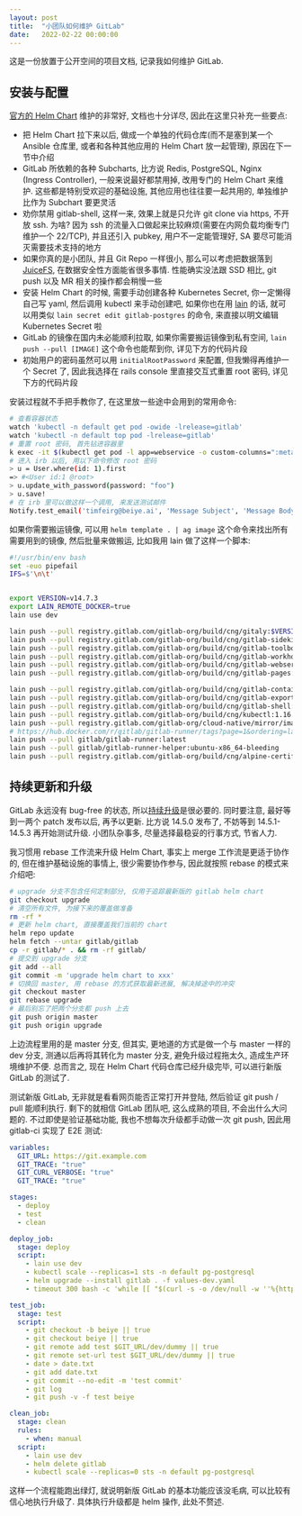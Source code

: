 ```yaml
---
layout: post
title:  "小团队如何维护 GitLab"
date:   2022-02-22 00:00:00
---
```


这是一份放置于公开空间的项目文档, 记录我如何维护 GitLab.

## 安装与配置

[官方的 Helm Chart](https://docs.gitlab.com/charts/) 维护的非常好, 文档也十分详尽, 因此在这里只补充一些要点:

* 把 Helm Chart 拉下来以后, 做成一个单独的代码仓库(而不是塞到某一个 Ansible 仓库里, 或者和各种其他应用的 Helm Chart 放一起管理), 原因在下一节中介绍
* GitLab 所依赖的各种 Subcharts, 比方说 Redis, PostgreSQL, Nginx (Ingress Controller), 一般来说最好都禁用掉, 改用专门的 Helm Chart 来维护. 这些都是特别受欢迎的基础设施, 其他应用也往往要一起共用的, 单独维护比作为 Subchart 要更灵活
* 劝你禁用 gitlab-shell, 这样一来, 效果上就是只允许 git clone via https, 不开放 ssh. 为啥? 因为 ssh 的流量入口做起来比较麻烦(需要在内网负载均衡专门维护一个 22/TCP), 并且还引入 pubkey, 用户不一定能管理好, SA 要尽可能消灭需要技术支持的地方
* 如果你真的是小团队, 并且 Git Repo 一样很小, 那么可以考虑把数据落到 [JuiceFS](https://www.juicefs.com/), 在数据安全性方面能省很多事情. 性能确实没法跟 SSD 相比, git push 以及 MR 相关的操作都会稍慢一些
* 安装 Helm Chart 的时候, 需要手动创建各种 Kubernetes Secret, 你一定懒得自己写 yaml, 然后调用 kubectl 来手动创建吧, 如果你也在用 [lain](https://github.com/timfeirg/lain-cli) 的话, 就可以用类似 `lain secret edit gitlab-postgres` 的命令, 来直接以明文编辑 Kubernetes Secret 啦
* GitLab 的镜像在国内未必能顺利拉取, 如果你需要搬运镜像到私有空间, `lain push --pull [IMAGE]` 这个命令也能帮到你, 详见下方的代码片段
* 初始用户的密码虽然可以用 `initialRootPassword` 来配置, 但我懒得再维护一个 Secret 了, 因此我选择在 rails console 里直接交互式重置 root 密码, 详见下方的代码片段

安装过程就不手把手教你了, 在这里放一些途中会用到的常用命令:

```bash
# 查看容器状态
watch 'kubectl -n default get pod -owide -lrelease=gitlab'
watch 'kubectl -n default top pod -lrelease=gitlab'
# 重置 root 密码, 首先钻进容器里
k exec -it $(kubectl get pod -l app=webservice -o custom-columns=":metadata.name") -- /srv/gitlab/bin/rails dbconsole
# 进入 irb 以后, 用以下命令修改 root 密码
> u = User.where(id: 1).first
=> #<User id:1 @root>
> u.update_with_password(password: "foo")
> u.save!
# 在 irb 里可以做这样一个调用, 来发送测试邮件
Notify.test_email('timfeirg@beiye.ai', 'Message Subject', 'Message Body').deliver_now
```

如果你需要搬运镜像, 可以用 `helm template . | ag image` 这个命令来找出所有需要用到的镜像, 然后批量来做搬运, 比如我用 lain 做了这样一个脚本:

```bash
#!/usr/bin/env bash
set -euo pipefail
IFS=$'\n\t'


export VERSION=v14.7.3
export LAIN_REMOTE_DOCKER=true
lain use dev

lain push --pull registry.gitlab.com/gitlab-org/build/cng/gitaly:$VERSION
lain push --pull registry.gitlab.com/gitlab-org/build/cng/gitlab-sidekiq-ce:$VERSION
lain push --pull registry.gitlab.com/gitlab-org/build/cng/gitlab-toolbox-ce:$VERSION
lain push --pull registry.gitlab.com/gitlab-org/build/cng/gitlab-workhorse-ce:$VERSION
lain push --pull registry.gitlab.com/gitlab-org/build/cng/gitlab-webservice-ce:$VERSION
lain push --pull registry.gitlab.com/gitlab-org/build/cng/gitlab-pages:v1.48.0

lain push --pull registry.gitlab.com/gitlab-org/build/cng/gitlab-container-registry:v3.9.0-gitlab
lain push --pull registry.gitlab.com/gitlab-org/build/cng/gitlab-exporter:11.2.0
lain push --pull registry.gitlab.com/gitlab-org/build/cng/gitlab-shell:v13.19.1
lain push --pull registry.gitlab.com/gitlab-org/build/cng/kubectl:1.16.15
lain push --pull registry.gitlab.com/gitlab-org/cloud-native/mirror/images/busybox:latest
# https://hub.docker.com/r/gitlab/gitlab-runner/tags?page=1&ordering=last_updated
lain push --pull gitlab/gitlab-runner:latest
lain push --pull gitlab/gitlab-runner-helper:ubuntu-x86_64-bleeding
lain push --pull registry.gitlab.com/gitlab-org/build/cng/alpine-certificates:20191127-r2
```

## 持续更新和升级

GitLab 永远没有 bug-free 的状态, 所以[持续升级](https://gitlab.com/gitlab-org/gitlab/-/releases)是很必要的. 同时要注意, 最好等到一两个 patch 发布以后, 再予以更新. 比方说 14.5.0 发布了, 不妨等到 14.5.1-14.5.3 再开始测试升级. 小团队杂事多, 尽量选择最稳妥的行事方式, 节省人力.

我习惯用 rebase 工作流来升级 Helm Chart, 事实上 merge 工作流是更适于协作的, 但在维护基础设施的事情上, 很少需要协作参与, 因此就按照 rebase 的模式来介绍吧:

```bash
# upgrade 分支不包含任何定制部分, 仅用于追踪最新版的 gitlab helm chart
git checkout upgrade
# 清空所有文件, 为接下来的覆盖做准备
rm -rf *
# 更新 helm chart, 直接覆盖我们当前的 chart
helm repo update
helm fetch --untar gitlab/gitlab
cp -r gitlab/* . && rm -rf gitlab/
# 提交到 upgrade 分支
git add --all
git commit -m 'upgrade helm chart to xxx'
# 切换回 master, 用 rebase 的方式获取最新进展, 解决掉途中的冲突
git checkout master
git rebase upgrade
# 最后别忘了把两个分支都 push 上去
git push origin master
git push origin upgrade
```

上边流程里用的是 master 分支, 但其实, 更地道的方式是做一个与 master 一样的 dev 分支, 测通以后再将其转化为 master 分支, 避免升级过程拖太久, 造成生产环境维护不便. 总而言之, 现在 Helm Chart 代码仓库已经升级完毕, 可以进行新版 GitLab 的测试了.

测试新版 GitLab, 无非就是看看网页能否正常打开并登陆, 然后验证 git push / pull 能顺利执行. 剩下的就相信 GitLab 团队吧, 这么成熟的项目, 不会出什么大问题的. 不过即使是验证基础功能, 我也不想每次升级都手动做一次 git push, 因此用 gitlab-ci 实现了 E2E 测试:

```yaml
variables:
  GIT_URL: https://git.example.com
  GIT_TRACE: "true"
  GIT_CURL_VERBOSE: "true"
  GIT_TRACE: "true"

stages:
  - deploy
  - test
  - clean

deploy_job:
  stage: deploy
  script:
    - lain use dev
    - kubectl scale --replicas=1 sts -n default pg-postgresql
    - helm upgrade --install gitlab . -f values-dev.yaml
    - timeout 300 bash -c 'while [[ "$(curl -s -o /dev/null -w ''%{http_code}'' $GIT_URL)" != "302" ]]; do sleep 5; done' || false

test_job:
  stage: test
  script:
    - git checkout -b beiye || true
    - git checkout beiye || true
    - git remote add test $GIT_URL/dev/dummy || true
    - git remote set-url test $GIT_URL/dev/dummy || true
    - date > date.txt
    - git add date.txt
    - git commit --no-edit -m 'test commit'
    - git log
    - git push -v -f test beiye

clean_job:
  stage: clean
  rules:
    - when: manual
  script:
    - lain use dev
    - helm delete gitlab
    - kubectl scale --replicas=0 sts -n default pg-postgresql
```

这样一个流程能跑出绿灯, 就说明新版 GitLab 的基本功能应该没毛病, 可以比较有信心地执行升级了. 具体执行升级都是 helm 操作, 此处不赘述.